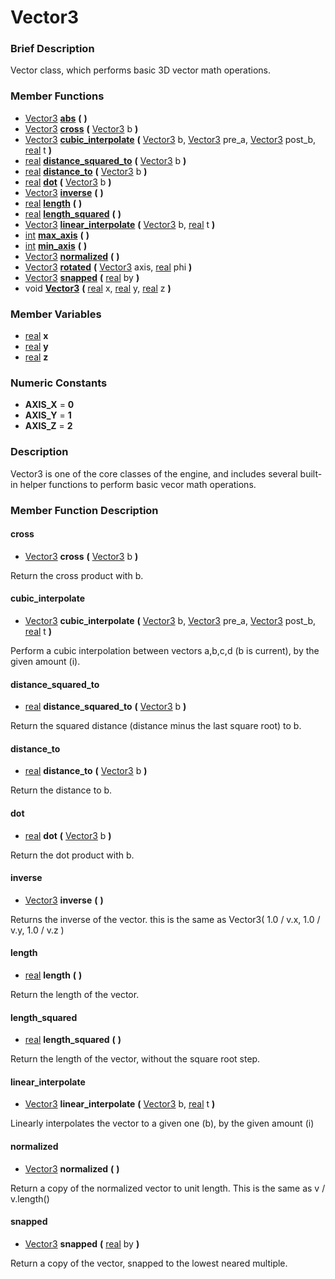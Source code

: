 #  Vector3  

###  Brief Description  
Vector class, which performs basic 3D vector math operations.

###  Member Functions 
  * [Vector3](class_vector3)  **[abs](#abs)**  **(** **)**
  * [Vector3](class_vector3)  **[cross](#cross)**  **(** [Vector3](class_vector3) b  **)**
  * [Vector3](class_vector3)  **[cubic_interpolate](#cubic_interpolate)**  **(** [Vector3](class_vector3) b, [Vector3](class_vector3) pre_a, [Vector3](class_vector3) post_b, [real](class_real) t  **)**
  * [real](class_real)  **[distance_squared_to](#distance_squared_to)**  **(** [Vector3](class_vector3) b  **)**
  * [real](class_real)  **[distance_to](#distance_to)**  **(** [Vector3](class_vector3) b  **)**
  * [real](class_real)  **[dot](#dot)**  **(** [Vector3](class_vector3) b  **)**
  * [Vector3](class_vector3)  **[inverse](#inverse)**  **(** **)**
  * [real](class_real)  **[length](#length)**  **(** **)**
  * [real](class_real)  **[length_squared](#length_squared)**  **(** **)**
  * [Vector3](class_vector3)  **[linear_interpolate](#linear_interpolate)**  **(** [Vector3](class_vector3) b, [real](class_real) t  **)**
  * [int](class_int)  **[max_axis](#max_axis)**  **(** **)**
  * [int](class_int)  **[min_axis](#min_axis)**  **(** **)**
  * [Vector3](class_vector3)  **[normalized](#normalized)**  **(** **)**
  * [Vector3](class_vector3)  **[rotated](#rotated)**  **(** [Vector3](class_vector3) axis, [real](class_real) phi  **)**
  * [Vector3](class_vector3)  **[snapped](#snapped)**  **(** [real](class_real) by  **)**
  * void  **[Vector3](#Vector3)**  **(** [real](class_real) x, [real](class_real) y, [real](class_real) z  **)**

###  Member Variables  
  * [real](class_real) **x**
  * [real](class_real) **y**
  * [real](class_real) **z**

###  Numeric Constants  
  * **AXIS_X** = **0**
  * **AXIS_Y** = **1**
  * **AXIS_Z** = **2**

###  Description  
Vector3 is one of the core classes of the engine, and includes several built-in helper functions to perform basic vecor math operations.

###  Member Function Description  

#### <a name="cross">cross</a>
  * [Vector3](class_vector3)  **cross**  **(** [Vector3](class_vector3) b  **)**

Return the cross product with b.

#### <a name="cubic_interpolate">cubic_interpolate</a>
  * [Vector3](class_vector3)  **cubic_interpolate**  **(** [Vector3](class_vector3) b, [Vector3](class_vector3) pre_a, [Vector3](class_vector3) post_b, [real](class_real) t  **)**

Perform a cubic interpolation between vectors a,b,c,d (b is current), by the given amount (i).

#### <a name="distance_squared_to">distance_squared_to</a>
  * [real](class_real)  **distance_squared_to**  **(** [Vector3](class_vector3) b  **)**

Return the squared distance (distance minus the last square root) to b.

#### <a name="distance_to">distance_to</a>
  * [real](class_real)  **distance_to**  **(** [Vector3](class_vector3) b  **)**

Return the distance to b.

#### <a name="dot">dot</a>
  * [real](class_real)  **dot**  **(** [Vector3](class_vector3) b  **)**

Return the dot product with b.

#### <a name="inverse">inverse</a>
  * [Vector3](class_vector3)  **inverse**  **(** **)**

Returns the inverse of the vector. this is the same as Vector3( 1.0 / v.x, 1.0 / v.y, 1.0 / v.z )

#### <a name="length">length</a>
  * [real](class_real)  **length**  **(** **)**

Return the length of the vector.

#### <a name="length_squared">length_squared</a>
  * [real](class_real)  **length_squared**  **(** **)**

Return the length of the vector, without the square root step.

#### <a name="linear_interpolate">linear_interpolate</a>
  * [Vector3](class_vector3)  **linear_interpolate**  **(** [Vector3](class_vector3) b, [real](class_real) t  **)**

Linearly interpolates the vector to a given one (b), by the given amount (i)

#### <a name="normalized">normalized</a>
  * [Vector3](class_vector3)  **normalized**  **(** **)**

Return a copy of the normalized vector to unit length. This is the same as v / v.length()

#### <a name="snapped">snapped</a>
  * [Vector3](class_vector3)  **snapped**  **(** [real](class_real) by  **)**

Return a copy of the vector, snapped to the lowest neared multiple.
